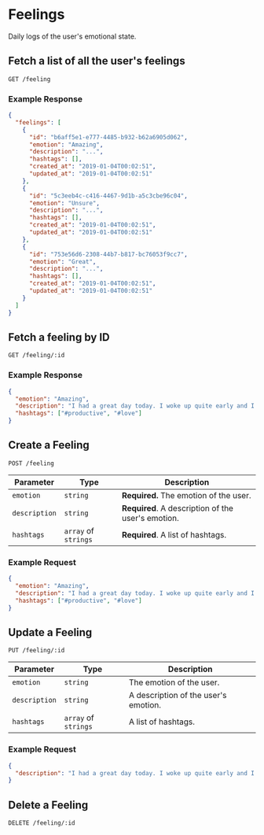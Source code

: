 # Feelings

Daily logs of the user's emotional state.

## Fetch a list of all the user's feelings

`GET /feeling`

### Example Response

```json
{
  "feelings": [
    {
      "id": "b6aff5e1-e777-4485-b932-b62a6905d062",
      "emotion": "Amazing",
      "description": "...",
      "hashtags": [],
      "created_at": "2019-01-04T00:02:51",
      "updated_at": "2019-01-04T00:02:51"
    },
    {
      "id": "5c3eeb4c-c416-4467-9d1b-a5c3cbe96c04",
      "emotion": "Unsure",
      "description": "...",
      "hashtags": [],
      "created_at": "2019-01-04T00:02:51",
      "updated_at": "2019-01-04T00:02:51"
    },
    {
      "id": "753e56d6-2308-44b7-b817-bc76053f9cc7",
      "emotion": "Great",
      "description": "...",
      "hashtags": [],
      "created_at": "2019-01-04T00:02:51",
      "updated_at": "2019-01-04T00:02:51"
    }
  ]
}
```

## Fetch a feeling by ID

`GET /feeling/:id`

### Example Response

```json
{
  "emotion": "Amazing",
  "description": "I had a great day today. I woke up quite early and I got a lot of my assignment done. George and I made a tasty meal too, it was nice spending time with him.",
  "hashtags": ["#productive", "#love"]
}
```

## Create a Feeling

`POST /feeling`

| Parameter     | Type                 | Description                                        |
| ------------- | -------------------- | -------------------------------------------------- |
| `emotion`     | `string`             | **Required.** The emotion of the user.             |
| `description` | `string`             | **Required**. A description of the user's emotion. |
| `hashtags`    | `array` of `strings` | **Required**. A list of hashtags.                  |

### Example Request

```json
{
  "emotion": "Amazing",
  "description": "I had a great day today. I woke up quite early and I got a lot of my assignment done. George and I made a tasty meal too, it was nice spending time with him.",
  "hashtags": ["#productive", "#love"]
}
```

## Update a Feeling

`PUT /feeling/:id`

| Parameter     | Type                 | Description                          |
| ------------- | -------------------- | ------------------------------------ |
| `emotion`     | `string`             | The emotion of the user.             |
| `description` | `string`             | A description of the user's emotion. |
| `hashtags`    | `array` of `strings` | A list of hashtags.                  |

### Example Request

```json
{
  "description": "I had a great day today. I woke up quite early and I got a lot of my assignment done. George and I made a tasty meal too, it was nice spending time with him."
}
```

## Delete a Feeling

`DELETE /feeling/:id`
